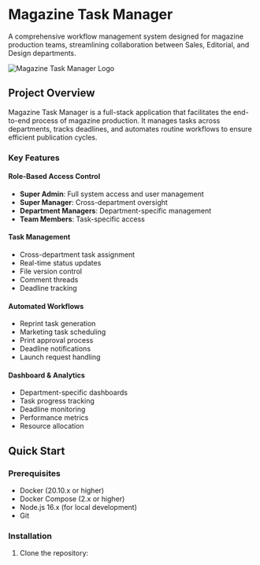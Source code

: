 # Magazine Task Manager

A comprehensive workflow management system designed for magazine production teams, streamlining collaboration between Sales, Editorial, and Design departments.

![Magazine Task Manager Logo](frontend/public/images/logo/logo-300.png)

## Project Overview

Magazine Task Manager is a full-stack application that facilitates the end-to-end process of magazine production. It manages tasks across departments, tracks deadlines, and automates routine workflows to ensure efficient publication cycles.

### Key Features

#### Role-Based Access Control
- **Super Admin**: Full system access and user management
- **Super Manager**: Cross-department oversight
- **Department Managers**: Department-specific management
- **Team Members**: Task-specific access

#### Task Management
- Cross-department task assignment
- Real-time status updates
- File version control
- Comment threads
- Deadline tracking

#### Automated Workflows
- Reprint task generation
- Marketing task scheduling
- Print approval process
- Deadline notifications
- Launch request handling

#### Dashboard & Analytics
- Department-specific dashboards
- Task progress tracking
- Deadline monitoring
- Performance metrics
- Resource allocation

## Quick Start

### Prerequisites
- Docker (20.10.x or higher)
- Docker Compose (2.x or higher)
- Node.js 16.x (for local development)
- Git

### Installation

1. Clone the repository: 